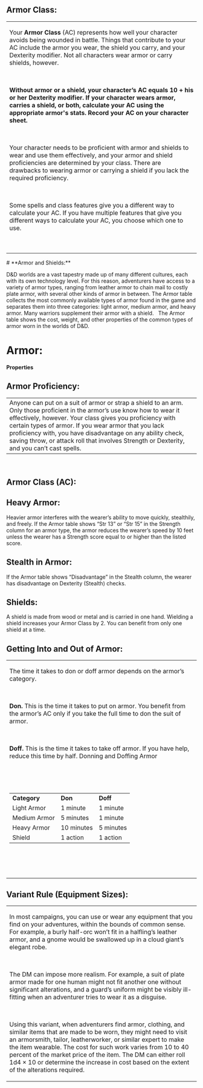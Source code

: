 ## **Armor Class:**

<table><tbody><tr class="odd"><td><p>Your <strong>Armor Class</strong> (AC) represents how well your character avoids being wounded in battle. Things that contribute to your AC include the armor you wear, the shield you carry, and your Dexterity modifier. Not all characters wear armor or carry shields, however.</p><p> </p><p><strong>Without armor or a shield, your character’s AC equals 10 + his or her Dexterity modifier. If your character wears armor, carries a shield, or both, calculate your AC using the appropriate armor's stats. Record your AC on your character sheet.</strong></p><p> </p><p>Your character needs to be proficient with armor and shields to wear and use them effectively, and your armor and shield proficiencies are determined by your class. There are drawbacks to wearing armor or carrying a shield if you lack the required proficiency.</p><p> </p><p>Some spells and class features give you a different way to calculate your AC. If you have multiple features that give you different ways to calculate your AC, you choose which one to use.</p><p> </p></td></tr></tbody></table># **Armor and Shields:**

D&D worlds are a vast tapestry made up of many different cultures, each with its own technology level. For this reason, adventurers have access to a variety of armor types, ranging from leather armor to chain mail to costly plate armor, with several other kinds of armor in between. The Armor table collects the most commonly available types of armor found in the game and separates them into three categories: light armor, medium armor, and heavy armor. Many warriors supplement their armor with a shield.
 
The Armor table shows the cost, weight, and other properties of the common types of armor worn in the worlds of D&D.

# **Armor:**

**Properties** 

## **Armor Proficiency:**

|                                                                                                                                                                                                                                                                                                                                                                                                            |
|------------------------------------------------------------------------------------------------------------------------------------------------------------------------------------------------------------------------------------------------------------------------------------------------------------------------------------------------------------------------------------------------------------|
| Anyone can put on a suit of armor or strap a shield to an arm. Only those proficient in the armor’s use know how to wear it effectively, however. Your class gives you proficiency with certain types of armor. If you wear armor that you lack proficiency with, you have disadvantage on any ability check, saving throw, or attack roll that involves Strength or Dexterity, and you can’t cast spells. |

 

## **Armor Class (AC):**
## **Heavy Armor:**
Heavier armor interferes with the wearer’s ability to move quickly, stealthily, and freely. If the Armor table shows “Str 13” or “Str 15” in the Strength column for an armor type, the armor reduces the wearer’s speed by 10 feet unless the wearer has a Strength score equal to or higher than the listed score.  

## **Stealth in Armor:**
If the Armor table shows “Disadvantage” in the Stealth column, the wearer has disadvantage on Dexterity (Stealth) checks.

## **Shields:**
A shield is made from wood or metal and is carried in one hand. Wielding a shield increases your Armor Class by 2. You can benefit from only one shield at a time. 

## **Getting Into and Out of Armor:**

<table><tbody><tr class="odd"><td><p>The time it takes to don or doff armor depends on the armor’s category.</p><p> </p><p><strong>Don.</strong> This is the time it takes to put on armor. You benefit from the armor’s AC only if you take the full time to don the suit of armor.</p><p> </p><p><strong>Doff.</strong> This is the time it takes to take off armor. If you have help, reduce this time by half. Donning and Doffing Armor</p><p> </p><p> </p><table><tbody><tr class="odd"><td><strong>Category</strong></td><td><strong>Don</strong></td><td><strong>Doff</strong></td></tr><tr class="even"><td>Light Armor</td><td>1 minute</td><td>1 minute</td></tr><tr class="odd"><td>Medium Armor</td><td>5 minutes</td><td>1 minute</td></tr><tr class="even"><td>Heavy Armor</td><td>10 minutes</td><td>5 minutes</td></tr><tr class="odd"><td>Shield</td><td>1 action</td><td>1 action</td></tr></tbody></table><p> </p><p> </p></td></tr></tbody></table>

## **Variant Rule (Equipment Sizes):**

<table><tbody><tr class="odd"><td><p>In most campaigns, you can use or wear any equipment that you find on your adventures, within the bounds of common sense. For example, a burly half-orc won’t fit in a halfling’s leather armor, and a gnome would be swallowed up in a cloud giant’s elegant robe.</p><p> </p><p>The DM can impose more realism. For example, a suit of plate armor made for one human might not fit another one without significant alterations, and a guard’s uniform might be visibly ill-fitting when an adventurer tries to wear it as a disguise.</p><p> </p><p>Using this variant, when adventurers find armor, clothing, and similar items that are made to be worn, they might need to visit an armorsmith, tailor, leatherworker, or similar expert to make the item wearable. The cost for such work varies from 10 to 40 percent of the market price of the item. The DM can either roll 1d4 × 10 or determine the increase in cost based on the extent of the alterations required.</p></td></tr></tbody></table>